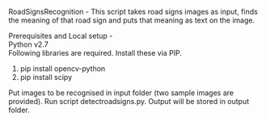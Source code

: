 RoadSignsRecognition - This script takes road signs images as input, finds the meaning of that road sign and puts that meaning as text on the image.

Prerequisites and Local setup -<br>
Python v2.7<br>
Following libraries are required. Install these via PIP.
1) pip install opencv-python
2) pip install scipy

Put images to be recognised in input folder (two sample images are provided). Run script detectroadsigns.py. Output will be stored in output folder.
